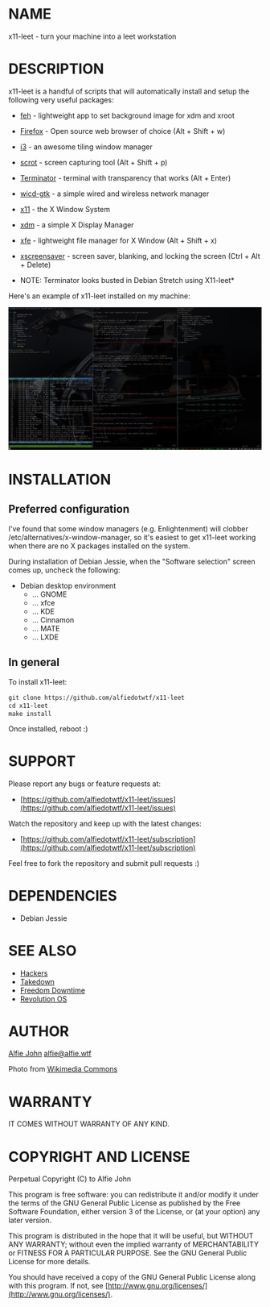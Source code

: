 # NAME

x11-leet - turn your machine into a leet workstation

# DESCRIPTION

x11-leet is a handful of scripts that will automatically install and setup the following very useful packages:

* [feh](http://feh.finalrewind.org/) - lightweight app to set background image for xdm and xroot
* [Firefox](https://www.mozilla.org/en-US/firefox/products/) - Open source web browser of choice (Alt + Shift + w)
* [i3](https://i3wm.org/) - an awesome tiling window manager
* [scrot](https://en.wikipedia.org/wiki/Scrot) - screen capturing tool (Alt + Shift + p)
* [Terminator](http://gnometerminator.blogspot.com.au/p/introduction.html) - terminal with transparency that works (Alt + Enter)
* [wicd-gtk](http://wicd.sourceforge.net/) - a simple wired and wireless network manager
* [x11](http://www.x.org/wiki/) - the X Window System
* [xdm](http://www.x.org/wiki/) - a simple X Display Manager
* [xfe](http://roland65.free.fr/xfe/) - lightweight file manager for X Window (Alt + Shift + x)
* [xscreensaver](http://www.jwz.org/xscreensaver/) - screen saver, blanking, and locking the screen (Ctrl + Alt + Delete)

* NOTE: Terminator looks busted in Debian Stretch using X11-leet*

Here's an example of x11-leet installed on my machine:

![Screenshot](https://github.com/alfiedotwtf/x11-leet/blob/master/screenshot.jpg)

# INSTALLATION

## Preferred configuration

I've found that some window managers (e.g. Enlightenment) will clobber
/etc/alternatives/x-window-manager, so it's easiest to get x11-leet working
when there are no X packages installed on the system.

During installation of Debian Jessie, when the "Software selection" screen
comes up, uncheck the following:

* Debian desktop environment
  * ... GNOME
  * ... xfce
  * ... KDE
  * ... Cinnamon
  * ... MATE
  * ... LXDE

## In general

To install x11-leet:

    git clone https://github.com/alfiedotwtf/x11-leet
    cd x11-leet
    make install

Once installed, reboot :)

# SUPPORT

Please report any bugs or feature requests at:

* [https://github.com/alfiedotwtf/x11-leet/issues](https://github.com/alfiedotwtf/x11-leet/issues)

Watch the repository and keep up with the latest changes:

* [https://github.com/alfiedotwtf/x11-leet/subscription](https://github.com/alfiedotwtf/x11-leet/subscription)

Feel free to fork the repository and submit pull requests :)

# DEPENDENCIES

* Debian Jessie

# SEE ALSO

* [Hackers](http://www.imdb.com/title/tt0113243/)
* [Takedown](http://www.imdb.com/title/tt0159784/)
* [Freedom Downtime](http://www.imdb.com/title/tt0309614/)
* [Revolution OS](http://www.imdb.com/title/tt0308808/)

# AUTHOR

[Alfie John](https://www.alfie.wtf) [alfie@alfie.wtf](mailto:alfie@alfie.wtf)

Photo from [Wikimedia Commons](http://commons.wikimedia.org/wiki/File:TeamTimeCar.com-BTTF_DeLorean_Time_Machine-OtoGodfrey.com-JMortonPhoto.com-01.jpg)

# WARRANTY

IT COMES WITHOUT WARRANTY OF ANY KIND.

# COPYRIGHT AND LICENSE

Perpetual Copyright (C) to Alfie John

This program is free software: you can redistribute it and/or modify it under
the terms of the GNU General Public License as published by the Free Software
Foundation, either version 3 of the License, or (at your option) any later
version.

This program is distributed in the hope that it will be useful, but WITHOUT ANY
WARRANTY; without even the implied warranty of MERCHANTABILITY or FITNESS FOR A
PARTICULAR PURPOSE. See the GNU General Public License for more details.

You should have received a copy of the GNU General Public License along with
this program. If not, see [http://www.gnu.org/licenses/](http://www.gnu.org/licenses/).

